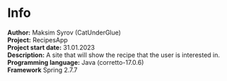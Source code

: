 <h1>Info</h1>
<b>Author:</b> Maksim Syrov (CatUnderGlue)<br>
<b>Project:</b> RecipesApp<br>
<b>Project start date:</b> 31.01.2023<br>
<b>Description:</b> A site that will show the recipe that the user is interested in.<br>
<b>Programming language:</b> Java (corretto-17.0.6)<br>
<b>Framework</b> Spring 2.7.7<br>